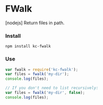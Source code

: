 # FWalk
[nodejs] Return files in path.

### Install
```
npm install kc-fwalk
```

### Use
```js
var fwalk = require('kc-fwalk');
var files = fwalk('my-dir');
console.log(files);

// If you don't need to list recursively:
var files = fwalk('my-dir', false);
console.log(files);
```
